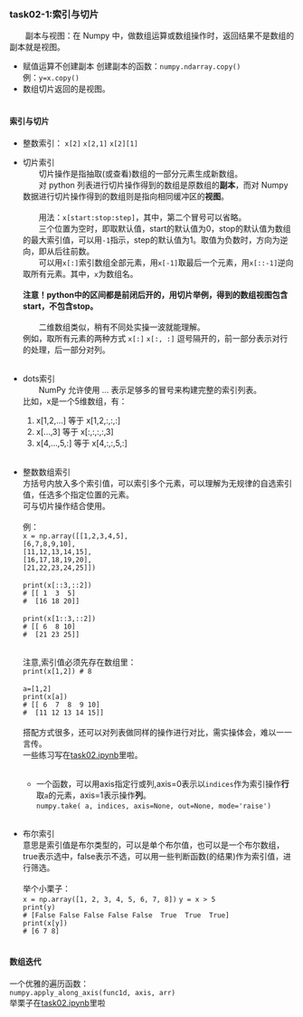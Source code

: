 ### task02-1:索引与切片
&emsp;&emsp;副本与视图：在 Numpy 中，做数组运算或数组操作时，返回结果不是数组的副本就是视图。
* 赋值运算不创建副本
   创建副本的函数：`numpy.ndarray.copy()` <br>例：`y=x.copy()`<br>
* 数组切片返回的是视图。<br><br>

#### 索引与切片
  * 整数索引：
  `x[2]` `x[2,1]` `x[2][1]`<br>

  * 切片索引<br>
  &emsp;&emsp;切片操作是指抽取(或查看)数组的一部分元素生成新数组。<br>
  &emsp;&emsp;对 python 列表进行切片操作得到的数组是原数组的**副本**，而对 Numpy 数据进行切片操作得到的数组则是指向相同缓冲区的**视图**。<br><br>
  &emsp;&emsp;用法：`x[start:stop:step]`，其中，第二个冒号可以省略。<br>
  &emsp;&emsp;三个位置为空时，即取默认值，start的默认值为0，stop的默认值为数组的最大索引值，可以用`-1`指示，step的默认值为1。取值为负数时，方向为逆向，即从后往前数。<br>
  &emsp;&emsp;可以用`x[:]`索引数组全部元素，用`x[-1]`取最后一个元素，用`x[::-1]`逆向取所有元素。其中，`x`为数组名。<br><br>
  **注意！python中的区间都是前闭后开的，用切片举例，得到的数组视图包含start，不包含stop。**<br><br>
  &emsp;&emsp;二维数组类似，稍有不同处实操一波就能理解。<br>
  例如，取所有元素的两种方式 `x[:]` `x[:, :]` 逗号隔开的，前一部分表示对行的处理，后一部分对列。<br><br>

  * dots索引<br>
  &emsp;&emsp;NumPy 允许使用 ... 表示足够多的冒号来构建完整的索引列表。<br>
  比如，x是一个5维数组，有：<br>
    1. x[1,2,...] 等于 x[1,2,:,:,:] <br>
    2. x[...,3] 等于 x[:,:,:,:,3] <br>
    3. x[4,...,5,:] 等于 x[4,:,:,5,:]<br><br>

  * 整数数组索引<br>
  方括号内放入多个索引值，可以索引多个元素，可以理解为无规律的自选索引值，任选多个指定位置的元素。<br>可与切片操作结合使用。<br><br>
  例：<br>
  `x = np.array([[1,2,3,4,5],`<br>
  `[6,7,8,9,10],`<br>
  `[11,12,13,14,15],`<br>
  `[16,17,18,19,20],`<br>
  `[21,22,23,24,25]])`<br><br>
  `print(x[::3,::2])`<br>
  `# [[ 1  3  5] `<br>
  `#  [16 18 20]]`<br><br>
  `print(x[1::3,::2])`<br>
  `# [[ 6  8 10]`<br>
  `#  [21 23 25]]`<br><br>

    注意,索引值必须先存在数组里：<br>
    `print(x[1,2]) # 8`<br><br>
    `a=[1,2]`<br>
    `print(x[a])`<br>
    `# [[ 6  7  8  9 10]`<br>
    `#  [11 12 13 14 15]]`<br><br>
  搭配方式很多，还可以对列表做同样的操作进行对比，需实操体会，难以一一言传。<br>
  一些练习写在[task02.ipynb](https://github.com/Butterice04/NumpyTeamLearn/blob/main/task02.ipynb)里啦。<br><br>
    * 一个函数，可以用axis指定行或列,axis=0表示以`indices`作为索引操作**行**取`a`的元素，axis=1表示操作**列**。<br>
  `numpy.take( a, indices, axis=None, out=None, mode='raise')`<br><br>

* 布尔索引<br>
意思是索引值是布尔类型的，可以是单个布尔值，也可以是一个布尔数组，true表示选中，false表示不选，可以用一些判断函数(的结果)作为索引值，进行筛选。<br><br>
举个小栗子：<br>
`x = np.array([1, 2, 3, 4, 5, 6, 7, 8])`
`y = x > 5 `<br>
`print(y) `<br>
`# [False False False False False  True  True  True] `<br>
`print(x[y]) `<br>
`# [6 7 8]`<br><br>

#### 数组迭代
一个优雅的遍历函数：<br>
`numpy.apply_along_axis(func1d, axis, arr)`<br>
举栗子在[task02.ipynb](https://github.com/Butterice04/NumpyTeamLearn/blob/main/task02.ipynb)里啦

